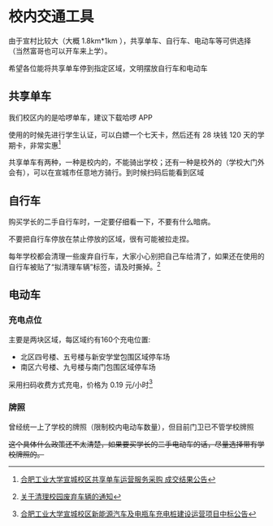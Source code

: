 # 校内交通工具

由于宣村比较大（大概 1.8km\*1km ），共享单车、自行车、电动车等可供选择（当然富哥也可以开车来上学）。

希望各位能将共享单车停到指定区域，文明摆放自行车和电动车

## 共享单车

我们校区内的是哈啰单车，建议下载哈啰 APP

使用的时候先进行学生认证，可以白嫖一个七天卡，然后还有 28 块钱 120 天的学期卡，非常实惠[^1]

共享单车有两种，一种是校内的，不能骑出学校；还有一种是校外的（学校大门外会有），可以在宣城市任意地方骑行。到时候扫码后能看到区域

## 自行车

购买学长的二手自行车时，一定要仔细看一下，不要有什么暗病。

不要把自行车停放在禁止停放的区域，很有可能被拉走捏。

每年学校都会清理一些废弃自行车，大家小心别把自己车给清了，如果还在使用的自行车被贴了“拟清理车辆”标签，请及时撕掉。[^2]

## 电动车

### 充电点位

主要是两块区域，每区域约有160个充电位置:

- 北区四号楼、五号楼与新安学堂包围区域停车场
- 南区六号楼、九号楼与南门包围区域停车场

采用扫码收费方式充电，价格为 0.19 元/小时[^3]

### 牌照

曾经统一上了学校的牌照（限制校内电动车数量），但目前门卫已不管学校牌照

~~这个具体什么政策还不太清楚，如果要买学长的二手电动车的话，尽量选择带有学校牌照的。~~

[^1]: [合肥工业大学宣城校区共享单车运营服务采购 成交结果公告](https://zb.hfut.edu.cn/provider/#/publish/20M8E5MPZJE8YJ8R)
[^2]: [关于清理校园废弃车辆的通知](https://xcbwb.hfut.edu.cn/99/5e/c1596a39262/page.htm)
[^3]: [合肥工业大学宣城校区新能源汽车及电瓶车充电桩建设运营项目中标公告](https://zb.hfut.edu.cn/provider/#/publish/20M028QP2D0ZBQXG)
